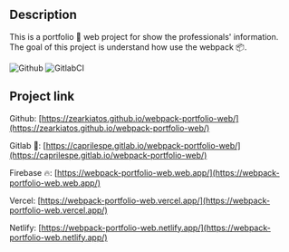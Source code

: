 ## Description
This is a portfolio 💼 web project for show the professionals' information. The goal of this project is understand how use the webpack 📦.

![Github](https://github.com/zearkiatos/webpack-portfolio-web/actions/workflows/action.yml/badge.svg)
![GitlabCI](https://gitlab.com/caprilespe/webpack-portfolio-web/badges/develop/pipeline.svg)

## Project link

Github: [https://zearkiatos.github.io/webpack-portfolio-web/](https://zearkiatos.github.io/webpack-portfolio-web/)

Gitlab 🦊: [https://caprilespe.gitlab.io/webpack-portfolio-web/](https://caprilespe.gitlab.io/webpack-portfolio-web/)

Firebase 🔥: [https://webpack-portfolio-web.web.app/](https://webpack-portfolio-web.web.app/)

Vercel: [https://webpack-portfolio-web.vercel.app/](https://webpack-portfolio-web.vercel.app/)

Netlify: [https://webpack-portfolio-web.netlify.app/](https://webpack-portfolio-web.netlify.app/)



